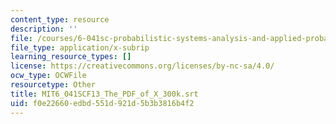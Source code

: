 ```yaml
---
content_type: resource
description: ''
file: /courses/6-041sc-probabilistic-systems-analysis-and-applied-probability-fall-2013/f0e22660edbd551d921d5b3b3816b4f2_MIT6_041SCF13_The_PDF_of_X_300k.vtt
file_type: application/x-subrip
learning_resource_types: []
license: https://creativecommons.org/licenses/by-nc-sa/4.0/
ocw_type: OCWFile
resourcetype: Other
title: MIT6_041SCF13_The_PDF_of_X_300k.srt
uid: f0e22660-edbd-551d-921d-5b3b3816b4f2
---
```

